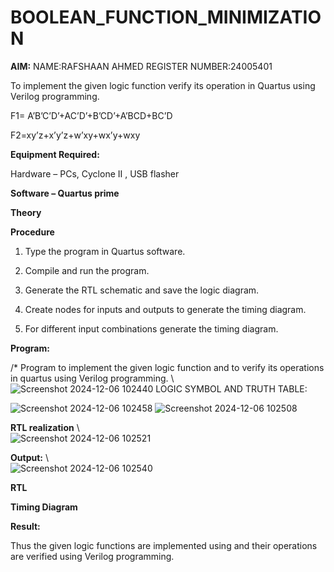 # BOOLEAN_FUNCTION_MINIMIZATION

**AIM:**
NAME:RAFSHAAN AHMED
REGISTER NUMBER:24005401

To implement the given logic function verify its operation in Quartus using Verilog programming.

F1= A’B’C’D’+AC’D’+B’CD’+A’BCD+BC’D 

F2=xy’z+x’y’z+w’xy+wx’y+wxy

**Equipment Required:**

Hardware – PCs, Cyclone II , USB flasher

**Software – Quartus prime**

**Theory**

**Procedure**

1.	Type the program in Quartus software.

2.	Compile and run the program.

3.	Generate the RTL schematic and save the logic diagram.

4.	Create nodes for inputs and outputs to generate the timing diagram.

5.	For different input combinations generate the timing diagram.


**Program:**

/* Program to implement the given logic function and to verify its operations in quartus using Verilog programming. 
\\\
 ![Screenshot 2024-12-06 102440](https://github.com/user-attachments/assets/972d9b7e-7ba5-4bd9-8065-f6dfeb313c96)
 LOGIC SYMBOL AND TRUTH TABLE:
 
 
  ![Screenshot 2024-12-06 102458](https://github.com/user-attachments/assets/c92eeebe-9366-463c-be4b-237e62b49c8c)
  ![Screenshot 2024-12-06 102508](https://github.com/user-attachments/assets/96a15143-b455-46bc-bdf0-048ba739f23f)





**RTL realization**
\\\
        ![Screenshot 2024-12-06 102521](https://github.com/user-attachments/assets/b8c42bf0-36c7-4811-9dfc-a7f8fcd28f09)


**Output:**
\\\
   ![Screenshot 2024-12-06 102540](https://github.com/user-attachments/assets/09714990-f0fb-4ab3-90ff-bfc6ee4d23c8)

**RTL**

**Timing Diagram**

**Result:**

Thus the given logic functions are implemented using and their operations are verified using Verilog programming.

